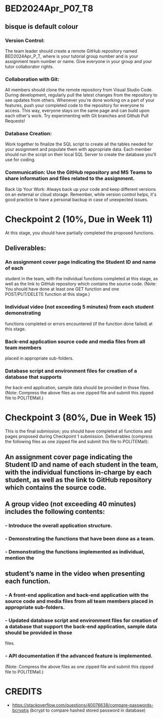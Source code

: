 # BED2024Apr_P07_T8

## bisque is default colour

### Version Control: 
The team leader should create a remote GitHub repository named BED2024Apr_P<x>_T<y>, where <x> is your tutorial group number and <y> is your assignment team number or name. Give everyone in your group and your tutor collaborator rights.
### Collaboration with Git: 
All members should clone the remote repository from Visual Studio Code. During development, regularly pull the latest changes from the repository to see updates from others. Whenever you're done working on a part of your features, push your completed code to the repository for everyone to access. This way, everyone stays on the same page and can build upon each other's work. Try experimenting with Git branches and Github Pull Requests!
### Database Creation: 
Work together to finalize the SQL script to create all the tables needed for your assignment and populate them with appropriate data. Each member should run the script on their local SQL Server to create the database you'll use for coding.
### Communication: Use the GitHub repository and MS Teams to share information and files related to the assignment.
Back Up Your Work: Always back up your code and keep different versions on an external or cloud storage. Remember, while version control helps, it's good practice to have a personal backup in case of unexpected issues.


# Checkpoint 2 (10%, Due in Week 11)
At this stage, you should have partially completed the proposed functions.

## Deliverables:
### An assignment cover page indicating the Student ID and name of each
student in the team, with the individual functions completed at this stage, as
well as the link to GitHub repository which contains the source code. (Note:
You should have done at least one GET function and one
POST/PUT/DELETE function at this stage.)
### Individual video (not exceeding 5 minutes) from each student demonstrating
functions completed or errors encountered (if the function done failed) at this
stage.
### Back-end application source code and media files from all team members
placed in appropriate sub-folders.
### Database script and environment files for creation of a database that supports
the back-end application, sample data should be provided in those files.
(Note: Compress the above files as one zipped file and submit this zipped file to
POLITEMall.)

# Checkpoint 3 (80%, Due in Week 15)
This is the final submission; you should have completed all functions and pages
proposed during Checkpoint 1 submission. Deliverables (compress the following
files as one zipped file and submit this file to POLITEMall):

## An assignment cover page indicating the Student ID and name of each student in the team, with the individual functions in-charge by each student, as well as the link to GitHub repository which contains the source code.
## A group video (not exceeding 40 minutes) includes the following contents:
### - Introduce the overall application structure.
### - Demonstrating the functions that have been done as a team.
### - Demonstrating the functions implemented as individual, mention the
  
## student’s name in the video when presenting each function.
### - A front-end application and back-end application with the source code and media files from all team members placed in appropriate sub-folders.
### - Updated database script and environment files for creation of a database that support the back-end application, sample data should be provided in those
files.
### - API documentation if the advanced feature is implemented.
(Note: Compress the above files as one zipped file and submit this zipped file to
POLITEMall.)







# CREDITS
- https://stackoverflow.com/questions/40076638/compare-passwords-bcryptjs (bcrypt to compare hashed stored password in database)
